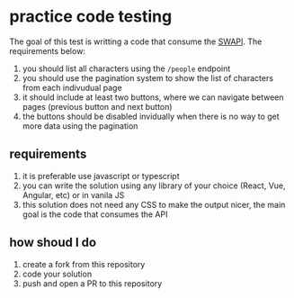 # practice code testing

The goal of this test is writting a code that consume the [SWAPI](https://swapi.dev/). The requirements below:

1. you should list all characters using the `/people` endpoint
2. you should use the pagination system to show the list of characters from each indivudual page
3. it should include at least two buttons, where we can navigate between pages (previous button and next button)
4. the buttons should be disabled invidually when there is no way to get more data using the pagination


## requirements
1. it is preferable use javascript or typescript
2. you can write the solution using any library of your choice (React, Vue, Angular, etc) or in vanila JS
3. this solution does not need any CSS to make the output nicer, the main goal is the code that consumes the API

## how shoud I do
1. create a fork from this repository
2. code your solution
3. push and open a PR to this repository 
